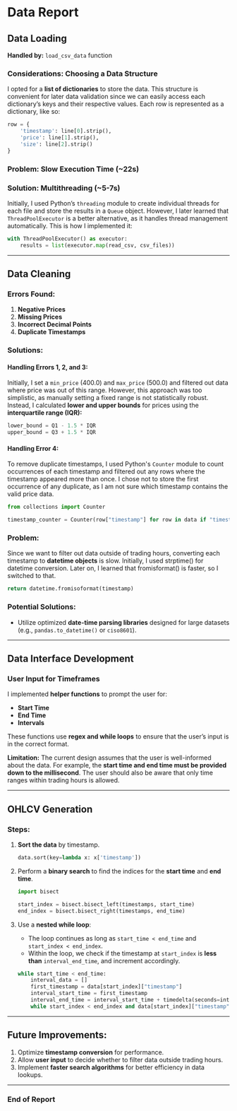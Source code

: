 # Data Report

## Data Loading

**Handled by:** `load_csv_data` function

### Considerations: Choosing a Data Structure

I opted for a **list of dictionaries** to store the data. This structure is convenient for later data validation since we can easily access each dictionary’s keys and their respective values. Each row is represented as a dictionary, like so:

```python
row = {
    'timestamp': line[0].strip(),
    'price': line[1].strip(),
    'size': line[2].strip()
}
```

### Problem: Slow Execution Time (~22s)

### Solution: Multithreading (~5-7s)
Initially, I used Python’s `threading` module to create individual threads for each file and store the results in a `Queue` object. However, I later learned that `ThreadPoolExecutor` is a better alternative, as it handles thread management automatically. This is how I implemented it:

```python
with ThreadPoolExecutor() as executor:
    results = list(executor.map(read_csv, csv_files))
```

---

## Data Cleaning

### Errors Found:
1. **Negative Prices**
2. **Missing Prices**
3. **Incorrect Decimal Points**
4. **Duplicate Timestamps**

### Solutions:
#### Handling Errors 1, 2, and 3:
Initially, I set a `min_price` (400.0) and `max_price` (500.0) and filtered out data where price was out of this range. However, this approach was too simplistic, as manually setting a fixed range is not statistically robust. Instead, I calculated **lower and upper bounds** for prices using the **interquartile range (IQR):**

```python
lower_bound = Q1 - 1.5 * IQR
upper_bound = Q3 + 1.5 * IQR
```

#### Handling Error 4:
To remove duplicate timestamps, I used Python's `Counter` module to count occurrences of each timestamp and filtered out any rows where the timestamp appeared more than once. I chose not to store the first occurrence of any duplicate, as I am not sure which timestamp contains the valid price data.

```python
from collections import Counter

timestamp_counter = Counter(row["timestamp"] for row in data if "timestamp" in row)
```

### Problem:
Since we want to filter out data outside of trading hours, converting each timestamp to **datetime objects** is slow. Initially, I used strptime() for datetime conversion. Later on, I learned that
fromisformat() is faster, so I switched to that. 

```python
return datetime.fromisoformat(timestamp)
```

### Potential Solutions:
- Utilize optimized **date-time parsing libraries** designed for large datasets (e.g., `pandas.to_datetime()` or `ciso8601`).

---

## Data Interface Development

### User Input for Timeframes
I implemented **helper functions** to prompt the user for:
- **Start Time**
- **End Time**
- **Intervals**

These functions use **regex and while loops** to ensure that the user’s input is in the correct format.

**Limitation:** The current design assumes that the user is well-informed about the data. For example, the **start time and end time must be provided down to the millisecond**. The user should also be aware that only time ranges within trading hours is allowed.

---

## OHLCV Generation

### Steps:
1. **Sort the data** by timestamp.

    ```python
    data.sort(key=lambda x: x['timestamp'])
    ```

2. Perform a **binary search** to find the indices for the **start time** and **end time**.

    ```python
    import bisect
    
    start_index = bisect.bisect_left(timestamps, start_time)
    end_index = bisect.bisect_right(timestamps, end_time)
    ```

3. Use a **nested while loop**:
   - The loop continues as long as `start_time < end_time` and `start_index < end_index`.
   - Within the loop, we check if the timestamp at `start_index` is **less than** `interval_end_time`, and increment accordingly.

    ```python
    while start_time < end_time:
        interval_data = []
        first_timestamp = data[start_index]["timestamp"]  
        interval_start_time = first_timestamp  
        interval_end_time = interval_start_time + timedelta(seconds=interval)
        while start_index < end_index and data[start_index]["timestamp"] < interval_end_time:
    ```

---

## Future Improvements:
1. Optimize **timestamp conversion** for performance.
2. Allow **user input** to decide whether to filter data outside trading hours.
3. Implement **faster search algorithms** for better efficiency in data lookups.

---

### **End of Report**
